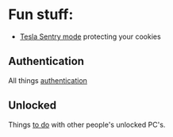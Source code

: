 # Fun stuff:

* [Tesla Sentry mode](https://www.youtube.com/watch?v=l5G4fZWYM4U) protecting your cookies

## Authentication

All things [authentication](authentication/README.md)

## Unlocked

Things [to do](unlocked_pc/README.md) with other people's unlocked PC's.